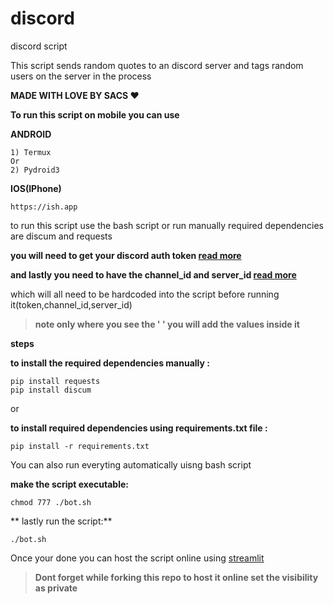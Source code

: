 # discord

discord script

This script sends random quotes to an discord server and tags random users on the server in the process

**MADE WITH LOVE BY SACS :heart:**

**To run this script on mobile you can use**

**ANDROID**

```
1) Termux
Or
2) Pydroid3
```
**IOS(IPhone)**

```
https://ish.app
```

to run this script use the bash script or run manually
required dependencies are discum and requests

**you will need to get your discord auth **token** [read more](https://youtu.be/WWHZoa0SxCc)**

**and lastly you need to have the **channel_id** and **server_id** [read more](https://www.youtube.com/watch?v=NLWtSHWKbAI)**

which will all need to be hardcoded into the script  before running it(token,channel_id,server_id) 

>**note only where you see the ' ' you will add the values inside it**

**steps**

**to install the required dependencies manually :**
```
pip install requests
pip install discum
````
or

**to install required dependencies using requirements.txt file  :**
```
pip install -r requirements.txt
````
You can also run everyting automatically uisng bash script

**make the script executable:**
```
chmod 777 ./bot.sh
````

** lastly run the script:**
```
./bot.sh
````

Once your done you can host the script online using [streamlit](https://share.streamlit.io/)

>**Dont forget while forking this repo to host it online set the visibility as private**
